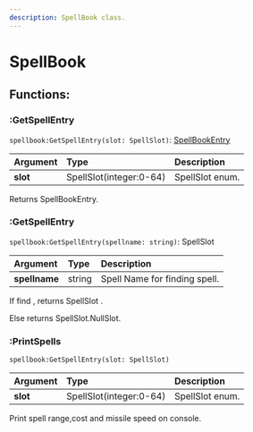 ```yaml
---
description: SpellBook class.
---
```


# SpellBook

## Functions:

### :GetSpellEntry

`spellbook:GetSpellEntry(slot: SpellSlot)`: [SpellBookEntry](spellbookentry.md)

| Argument | Type | Description |
| :--- | :--- | :--- |
| **slot** | SpellSlot\(integer:0-64\) | SpellSlot enum. |

Returns SpellBookEntry.



### :GetSpellEntry

`spellbook:GetSpellEntry(spellname: string)`: SpellSlot

| Argument | Type | Description |
| :--- | :--- | :--- |
| **spellname** | string | Spell Name for finding spell. |

If find , returns  SpellSlot .

Else returns SpellSlot.NullSlot.



### :PrintSpells

`spellbook:GetSpellEntry(slot: SpellSlot)`

| Argument | Type | Description |
| :--- | :--- | :--- |
| **slot** | SpellSlot\(integer:0-64\) | SpellSlot enum. |

Print spell range,cost and missile speed on console.

